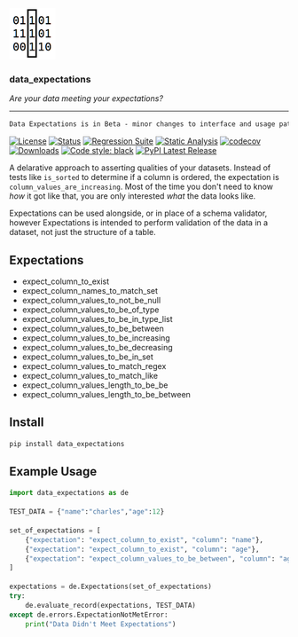 <img src="icon.png" height="92px" />

### data_expectations  
_Are your data meeting your expectations?_

----

~~~diff
Data Expectations is in Beta - minor changes to interface and usage patterns should be expected
~~~

[![License](https://img.shields.io/badge/License-Apache%202.0-blue.svg)](https://github.com/joocer/data_expectations/blob/main/LICENSE)
[![Status](https://img.shields.io/badge/status-beta-yellowgreen)](https://github.com/joocer/data_expectations)
[![Regression Suite](https://github.com/joocer/data_expectations/actions/workflows/regression_suite.yaml/badge.svg)](https://github.com/joocer/data_expectations/actions/workflows/regression_suite.yaml)
[![Static Analysis](https://github.com/joocer/data_expectations/actions/workflows/static_analysis.yml/badge.svg)](https://github.com/joocer/data_expectations/actions/workflows/static_analysis.yml)
[![codecov](https://codecov.io/gh/joocer/data_expectations/branch/main/graph/badge.svg?token=XA60LUVH0W)](https://codecov.io/gh/joocer/data_expectations)
[![Downloads](https://pepy.tech/badge/data-expectations)](https://pepy.tech/project/data-expectations)
[![Code style: black](https://img.shields.io/badge/code%20style-black-000000.svg)](https://github.com/psf/black)
[![PyPI Latest Release](https://img.shields.io/pypi/v/data-expectations.svg)](https://pypi.org/project/data-expectations/)

A delarative approach to asserting qualities of your datasets. Instead of tests like
`is_sorted` to determine if a column is ordered, the expectation is
`column_values_are_increasing`. Most of the time you don't need to know _how_ it got
like that, you are only interested _what_ the data looks like.

Expectations can be used alongside, or in place of a schema validator, however
Expectations is intended to perform validation of the data in a dataset, not just the
structure of a table. 

## Expectations

- expect_column_to_exist
- expect_column_names_to_match_set
- expect_column_values_to_not_be_null
- expect_column_values_to_be_of_type
- expect_column_values_to_be_in_type_list
- expect_column_values_to_be_between
- expect_column_values_to_be_increasing
- expect_column_values_to_be_decreasing
- expect_column_values_to_be_in_set
- expect_column_values_to_match_regex
- expect_column_values_to_match_like
- expect_column_values_length_to_be_be
- expect_column_values_length_to_be_between

## Install

~~~bash
pip install data_expectations
~~~

## Example Usage

~~~python
import data_expectations as de

TEST_DATA = {"name":"charles","age":12}

set_of_expectations = [
    {"expectation": "expect_column_to_exist", "column": "name"},
    {"expectation": "expect_column_to_exist", "column": "age"},
    {"expectation": "expect_column_values_to_be_between", "column": "age", "minimum": 0, "maximum": 120},
]

expectations = de.Expectations(set_of_expectations)
try:
    de.evaluate_record(expectations, TEST_DATA)
except de.errors.ExpectationNotMetError:
    print("Data Didn't Meet Expectations")
~~~